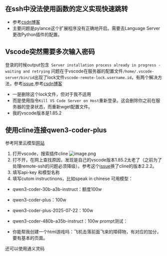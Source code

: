 ---
---


## 在ssh中没法使用函数的定义实现快速跳转
+ 参考[csdn博客](https://blog.csdn.net/loumanfeng/article/details/141506710)
+ 主要问题是pylance这个扩展程序没有正确地开启。需要去Language Server更改Python插件的配置。

## Vscode突然需要多次输入密码
登录的时候output包含` Server installation process already in progress - waiting and retrying`
问题在于vscode在服务器的配置文件`/home/.vscode-server/bin/id`出现了lock文件`vscode-remote-lock.username.id`，有两个解决方法，参考[issue](https://github.com/microsoft/vscode-remote-release/issues/2518),参考[csdn博客](https://blog.csdn.net/X_blackbutterfly/article/details/118075918?ops_request_misc=%257B%2522request%255Fid%2522%253A%252242B04AC6-9027-4615-8445-96CFD5CD50A7%2522%252C%2522scm%2522%253A%252220140713.130102334.pc%255Fall.%2522%257D&request_id=42B04AC6-9027-4615-8445-96CFD5CD50A7&biz_id=0&utm_medium=distribute.pc_search_result.none-task-blog-2~all~first_rank_ecpm_v1~rank_v31_ecpm-5-118075918-null-null.142^v100^pc_search_result_base4&utm_term=%20Server%20installation%20process%20already%20in%20progress%20-%20waiting%20and%20retrying&spm=1018.2226.3001.4187)
+ 一是删除这个lock文件，但对于我不适用
+ 而是使用指令`Kill VS Code Server on Host`重新登录。这会删除你之前在服务器的登录状态，而重新wget配置文件。
+ 我的vscode版本是1.85.2
## 使用cline连接qwen3-coder-plus 
参考阿里云模型[网站](https://bailian.console.aliyun.com/?spm=5176.12818093_47.overview_recent.2.57ea2cc9THRFZ8&tab=doc#/api/?type=model&url=https%3A%2F%2Fhelp.aliyun.com%2Fdocument_detail%2F2880898.html)

1. 打开vscode，搜索插件cline
![image.png](https://cdn.jsdelivr.net/gh/Thomas333333/MyPostImage/Images/20250802142844.png)
2. 打不开，在网上查找原因，发现是自己的vscode版本1.85.2太老了（之前为了处理remote-ssh的问题必须降级）。参考这个[issue](https://github.com/cline/cline/issues/1124#issuecomment-2858302511)换了cline的版本2.2.2。
3. 填写api-key 和模型名称
4. 填写cutom instructinons，比如speak in chinese
可用模型：
+ qwen3-coder-30b-a3b-instruct：额度100w

+ qwen3-coder-plus：100w
+ qwen3-coder-plus-2025-07-22：100w

+ qwen3-coder-480b-a35b-instruct：100w
prompt测试：
+ 你能帮我创建一个html游戏吗：飞机击落前面飞来的障碍物，有对应的加分，要有基本的页面。

还可以使用通义灵码